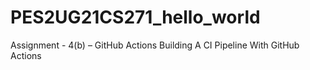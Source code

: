 # PES2UG21CS271_hello_world
Assignment - 4(b) – GitHub Actions Building A CI Pipeline With GitHub Actions
